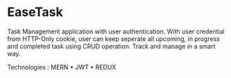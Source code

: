 # EaseTask
Task Management application with user authentication. With user credential from HTTP-Only cookie, user can keep seperate all upcoming, in progress and completed task using CRUD operation. Track and manage in a smart way.

Technologies : MERN • JWT • REDUX
